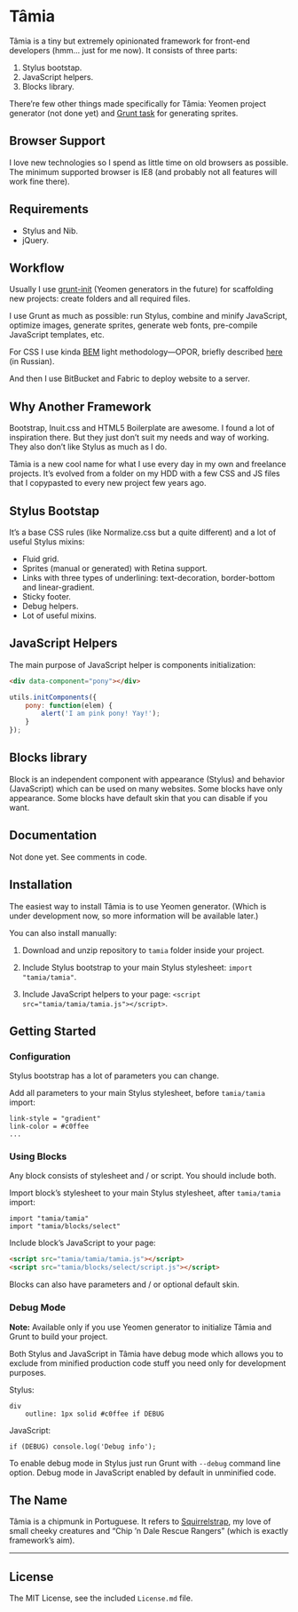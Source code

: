 # Tâmia

Tâmia is a tiny but extremely opinionated framework for front-end developers (hmm… just for me now). It consists of three parts:

1. Stylus bootstap.
2. JavaScript helpers.
3. Blocks library.

There’re few other things made specifically for Tâmia: Yeomen project generator (not done yet) and [Grunt task](https://github.com/sapegin/grunt-tamia-sprite) for generating sprites.


## Browser Support

I love new technologies so I spend as little time on old browsers as possible. The minimum supported browser is IE8 (and probably not all features will work fine there).


## Requirements

* Stylus and Nib.
* jQuery.


## Workflow

Usually I use [grunt-init](https://github.com/gruntjs/grunt-init) (Yeomen generators in the future) for scaffolding new projects: create folders and all required files.

I use Grunt as much as possible: run Stylus, combine and minify JavaScript, optimize images, generate sprites, generate web fonts, pre-compile JavaScript templates, etc.

For CSS I use kinda [BEM](http://bem.info/) light methodology—OPOR, briefly described [here](http://nano.sapegin.ru/all/opor-methodology/) (in Russian).

And then I use BitBucket and Fabric to deploy website to a server.


## Why Another Framework

Bootstrap, Inuit.css and HTML5 Boilerplate are awesome. I found a lot of inspiration there. But they just don’t suit my needs and way of working. They also don’t like Stylus as much as I do.

Tâmia is a new cool name for what I use every day in my own and freelance projects. It’s evolved from a folder on my HDD with a few CSS and JS files that I copypasted to every new project few years ago.


## Stylus Bootstap

It’s a base CSS rules (like Normalize.css but a quite different) and a lot of useful Stylus mixins:

* Fluid grid.
* Sprites (manual or generated) with Retina support.
* Links with three types of underlining: text-decoration, border-bottom and linear-gradient.
* Sticky footer.
* Debug helpers.
* Lot of useful mixins.


## JavaScript Helpers

The main purpose of JavaScript helper is components initialization:

```html
<div data-component="pony"></div>
```

```javascript
utils.initComponents({
	pony: function(elem) {
		alert('I am pink pony! Yay!');
	}
});
```


## Blocks library

Block is an independent component with appearance (Stylus) and behavior (JavaScript) which can be used on many websites. Some blocks have only appearance. Some blocks have default skin that you can disable if you want.


## Documentation

Not done yet. See comments in code.


## Installation

The easiest way to install Tâmia is to use Yeomen generator. (Which is under development now, so more information will be available later.)

You can also install manually:

1. Download and unzip repository to `tamia` folder inside your project.

2. Include Stylus bootstrap to your main Stylus stylesheet: `import "tamia/tamia"`.

3. Include JavaScript helpers to your page: `<script src="tamia/tamia/tamia.js"></script>`.


## Getting Started

### Configuration

Stylus bootstrap has a lot of parameters you can change.

Add all parameters to your main Stylus stylesheet, before `tamia/tamia` import:

```
link-style = "gradient"
link-color = #c0ffee
...
```

### Using Blocks

Any block consists of stylesheet and / or script. You should include both.

Import block’s stylesheet to your main Stylus stylesheet, after `tamia/tamia` import:

```
import "tamia/tamia"
import "tamia/blocks/select"
```

Include block’s JavaScript to your page:

```html
<script src="tamia/tamia/tamia.js"></script>
<script src="tamia/blocks/select/script.js"></script>
```

Blocks can also have parameters and / or optional default skin.

### Debug Mode

**Note:** Available only if you use Yeomen generator to initialize Tâmia and Grunt to build your project.

Both Stylus and JavaScript in Tâmia have debug mode which allows you to exclude from minified production code stuff you need only for development purposes.

Stylus:

```
div
	outline: 1px solid #c0ffee if DEBUG
```

JavaScript:

```
if (DEBUG) console.log('Debug info');
```

To enable debug mode in Stylus just run Grunt with `--debug` command line option. Debug mode in JavaScript enabled by default in unminified code.


## The Name

Tâmia is a chipmunk in Portuguese. It refers to [Squirrelstrap](https://github.com/sapegin/squirrelstrap), my love of small cheeky creatures and “Chip ’n Dale Rescue Rangers” (which is exactly framework’s aim).


---

## License

The MIT License, see the included `License.md` file.
